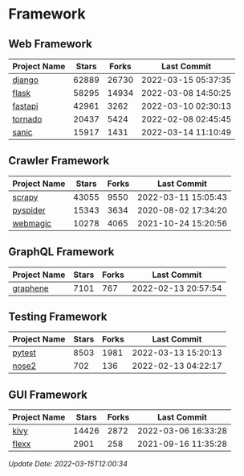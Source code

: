 # Framework

## Web Framework
| Project Name | Stars | Forks | Last Commit |
| ------------ | ----- | ----- | ----------- |
| [django](https://github.com/django/django) | 62889 | 26730 | 2022-03-15 05:37:35 |
| [flask](https://github.com/pallets/flask) | 58295 | 14934 | 2022-03-08 14:50:25 |
| [fastapi](https://github.com/tiangolo/fastapi) | 42961 | 3262 | 2022-03-10 02:30:13 |
| [tornado](https://github.com/tornadoweb/tornado) | 20437 | 5424 | 2022-02-08 02:45:45 |
| [sanic](https://github.com/sanic-org/sanic) | 15917 | 1431 | 2022-03-14 11:10:49 |

## Crawler Framework
| Project Name | Stars | Forks | Last Commit |
| ------------ | ----- | ----- | ----------- |
| [scrapy](https://github.com/scrapy/scrapy) | 43055 | 9550 | 2022-03-11 15:05:43 |
| [pyspider](https://github.com/binux/pyspider) | 15343 | 3634 | 2020-08-02 17:34:20 |
| [webmagic](https://github.com/code4craft/webmagic) | 10278 | 4065 | 2021-10-24 15:20:56 |

## GraphQL Framework
| Project Name | Stars | Forks | Last Commit |
| ------------ | ----- | ----- | ----------- |
| [graphene](https://github.com/graphql-python/graphene) | 7101 | 767 | 2022-02-13 20:57:54 |

## Testing Framework
| Project Name | Stars | Forks | Last Commit |
| ------------ | ----- | ----- | ----------- |
| [pytest](https://github.com/pytest-dev/pytest) | 8503 | 1981 | 2022-03-13 15:20:13 |
| [nose2](https://github.com/nose-devs/nose2) | 702 | 136 | 2022-02-13 04:22:17 |

## GUI Framework
| Project Name | Stars | Forks | Last Commit |
| ------------ | ----- | ----- | ----------- |
| [kivy](https://github.com/kivy/kivy) | 14426 | 2872 | 2022-03-06 16:33:28 |
| [flexx](https://github.com/flexxui/flexx) | 2901 | 258 | 2021-09-16 11:35:28 |

*Update Date: 2022-03-15T12:00:34*